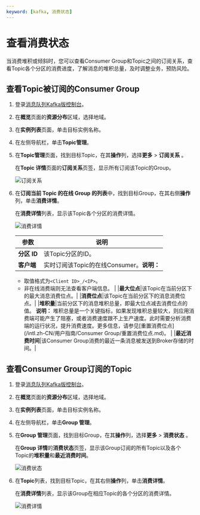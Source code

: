 ```yaml
---
keyword: [kafka, 消费状态]
---
```


# 查看消费状态

当消费堆积或倾斜时，您可以查看Consumer Group和Topic之间的订阅关系，查看Topic各个分区的消费进度，了解消息的堆积总量，及时调整业务，预防风险。

## 查看Topic被订阅的Consumer Group

1.  登录[消息队列Kafka版控制台](https://kafka.console.aliyun.com/?spm=a2c4g.11186623.2.22.6bf72638IfKzDm)。

2.  在**概览**页面的**资源分布**区域，选择地域。

3.  在**实例列表**页面，单击目标实例名称。

4.  在左侧导航栏，单击**Topic管理**。

5.  在**Topic管理**页面，找到目标Topic，在其**操作**列，选择**更多** \> **订阅关系** 。

    在**Topic 详情**页面的**订阅关系**页签，显示所有订阅该Topic的Group。

    ![订阅关系](https://static-aliyun-doc.oss-accelerate.aliyuncs.com/assets/img/zh-CN/4452722261/p278682.png)

6.  在**订阅当前 Topic 的在线 Group 的列表**中，找到目标Group，在其右侧**操作**列，单击**消费详情**。

    在**消费详情**列表，显示该Topic各个分区的消费详情。

    ![消费详情](https://static-aliyun-doc.oss-accelerate.aliyuncs.com/assets/img/zh-CN/4452722261/p278698.png)

    |参数|说明|
    |--|--|
    |**分区 ID**|该Topic分区的ID。|
    |**客户端**|实时订阅该Topic的在线Consumer。**说明：**

    -   取值格式为`<Client ID>_/<IP>`。
    -   非在线消费端则无法查看客户端信息。 |
    |**最大位点**|该Topic在当前分区下的最大消息消费位点。|
    |**消费位点**|该Topic在当前分区下的消息消费位点。|
    |**堆积量**|当前分区下的消息堆积总量，即最大位点减去消费位点的值。 **说明：** 堆积总量是一个关键指标，如果发现堆积总量较大，则应用消费端可能产生了阻塞，或者消费速度跟不上生产速度。此时需要分析消费端的运行状况，提升消费速度。更多信息，请参见[重置消费位点](/intl.zh-CN/用户指南/Consumer Group/重置消费位点.md)。 |
    |**最近消费时间**|该Consumer Group消费的最近一条消息被发送到Broker存储的时间。|


## 查看Consumer Group订阅的Topic

1.  登录[消息队列Kafka版控制台](https://kafka.console.aliyun.com/?spm=a2c4g.11186623.2.22.6bf72638IfKzDm)。

2.  在**概览**页面的**资源分布**区域，选择地域。

3.  在**实例列表**页面，单击目标实例名称。

4.  在左侧导航栏，单击**Group 管理**。

5.  在**Group 管理**页面，找到目标Group，在其**操作**列，选择**更多** \> **消费状态** 。

    在**Group 详情**的**消费状态**页签，显示该Group订阅的所有Topic以及各个Topic的**堆积量**和**最近消费时间**。

    ![消费状态](https://static-aliyun-doc.oss-accelerate.aliyuncs.com/assets/img/zh-CN/5452722261/p278687.png)

6.  在**Topic**列表，找到目标Topic，在其右侧**操作**列，单击**消费详情**。

    在**消费详情**列表，显示该Group在相应Topic的各个分区的消费详情。

    ![消费详情](https://static-aliyun-doc.oss-accelerate.aliyuncs.com/assets/img/zh-CN/4452722261/p278698.png)



